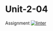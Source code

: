 # Unit-2-04
Assignment
[![linter](https://github.com/Colin-Kieu/Unit-2-04/workflows/linter/badge.svg)](https://github.com/marketplace/actions/super-linter)
